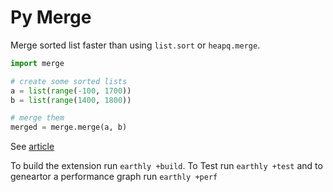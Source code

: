 # Py Merge

Merge sorted list faster than using `list.sort` or `heapq.merge`.

``` Python
import merge

# create some sorted lists
a = list(range(-100, 1700))
b = list(range(1400, 1800))

# merge them
merged = merge.merge(a, b)
```

See [article](https://earthly.dev/blog/python-timsort-merge)

To build the extension run `earthly +build`. To Test run `earthly +test` and to geneartor a performance graph run `earthly +perf` 

